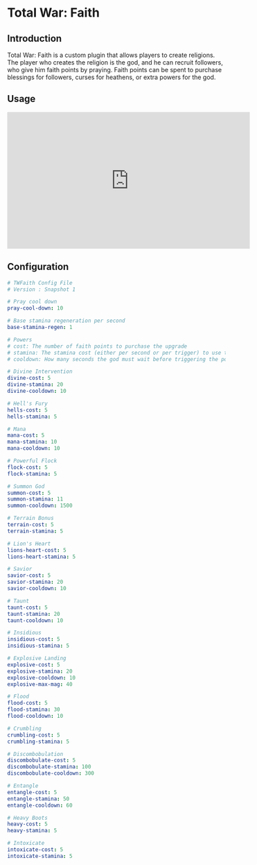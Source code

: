 # Total War: Faith

## Introduction

Total War: Faith is a custom plugin that allows players to create religions. The player who creates the religion is the god, and he can recruit followers, who give him faith points by praying. Faith points can be spent to purchase blessings for followers, curses for heathens, or extra powers for the god.

## Usage
<iframe width="560" height="315" src="https://www.youtube.com/embed/CMLi7lwL1Ec?si=4fiY3R6BBilrH5OK" title="YouTube video player" frameborder="0" allow="accelerometer; autoplay; clipboard-write; encrypted-media; gyroscope; picture-in-picture; web-share" allowfullscreen></iframe>

## Configuration
```yaml
# TWFaith Config File
# Version : Snapshot 1

# Pray cool down
pray-cool-down: 10

# Base stamina regeneration per second
base-stamina-regen: 1

# Powers
# cost: The number of faith points to purchase the upgrade
# stamina: The stamina cost (either per second or per trigger) to use the power
# cooldown: How many seconds the god must wait before triggering the power again. Only for triggered powers.

# Divine Intervention
divine-cost: 5
divine-stamina: 20
divine-cooldown: 10

# Hell's Fury
hells-cost: 5
hells-stamina: 5

# Mana
mana-cost: 5
mana-stamina: 10
mana-cooldown: 10

# Powerful Flock
flock-cost: 5
flock-stamina: 5

# Summon God
summon-cost: 5
summon-stamina: 11
summon-cooldown: 1500

# Terrain Bonus
terrain-cost: 5
terrain-stamina: 5

# Lion's Heart
lions-heart-cost: 5
lions-heart-stamina: 5

# Savior
savior-cost: 5
savior-stamina: 20
savior-cooldown: 10

# Taunt
taunt-cost: 5
taunt-stamina: 20
taunt-cooldown: 10

# Insidious
insidious-cost: 5
insidious-stamina: 5

# Explosive Landing
explosive-cost: 5
explosive-stamina: 20
explosive-cooldown: 10
explosive-max-mag: 40

# Flood
flood-cost: 5
flood-stamina: 30
flood-cooldown: 10

# Crumbling
crumbling-cost: 5
crumbling-stamina: 5

# Discombobulation
discombobulate-cost: 5
discombobulate-stamina: 100
discombobulate-cooldown: 300

# Entangle
entangle-cost: 5
entangle-stamina: 50
entangle-cooldown: 60

# Heavy Boots
heavy-cost: 5
heavy-stamina: 5

# Intoxicate
intoxicate-cost: 5
intoxicate-stamina: 5
```
